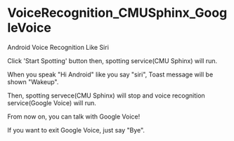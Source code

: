 # VoiceRecognition_CMUSphinx_GoogleVoice
Android Voice Recognition Like Siri

Click 'Start Spotting' button then, spotting service(CMU Sphinx) will run.

When you speak "Hi Android" like you say "siri", Toast message will be shown "Wakeup".

Then, spotting servece(CMU Sphinx) will stop and voice recognition service(Google Voice) will run.

From now on, you can talk with Google Voice!

If you want to exit Google Voice, just say "Bye".
